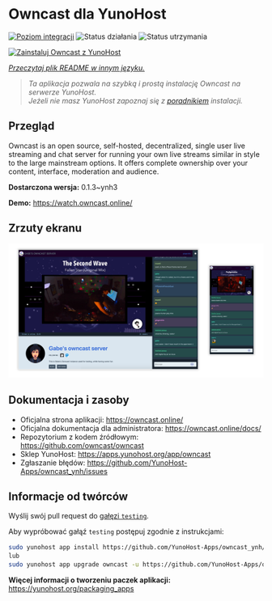 <!--
To README zostało automatycznie wygenerowane przez <https://github.com/YunoHost/apps/tree/master/tools/readme_generator>
Nie powinno być ono edytowane ręcznie.
-->

# Owncast dla YunoHost

[![Poziom integracji](https://apps.yunohost.org/badge/integration/owncast)](https://ci-apps.yunohost.org/ci/apps/owncast/)
![Status działania](https://apps.yunohost.org/badge/state/owncast)
![Status utrzymania](https://apps.yunohost.org/badge/maintained/owncast)

[![Zainstaluj Owncast z YunoHost](https://install-app.yunohost.org/install-with-yunohost.svg)](https://install-app.yunohost.org/?app=owncast)

*[Przeczytaj plik README w innym języku.](./ALL_README.md)*

> *Ta aplikacja pozwala na szybką i prostą instalację Owncast na serwerze YunoHost.*  
> *Jeżeli nie masz YunoHost zapoznaj się z [poradnikiem](https://yunohost.org/install) instalacji.*

## Przegląd

Owncast is an open source, self-hosted, decentralized, single user live streaming and chat server for running your own live streams similar in style to the large mainstream options. It offers complete ownership over your content, interface, moderation and audience.

**Dostarczona wersja:** 0.1.3~ynh3

**Demo:** <https://watch.owncast.online/>

## Zrzuty ekranu

![Zrzut ekranu z Owncast](./doc/screenshots/owncast-screenshot.png)

## Dokumentacja i zasoby

- Oficjalna strona aplikacji: <https://owncast.online/>
- Oficjalna dokumentacja dla administratora: <https://owncast.online/docs/>
- Repozytorium z kodem źródłowym: <https://github.com/owncast/owncast>
- Sklep YunoHost: <https://apps.yunohost.org/app/owncast>
- Zgłaszanie błędów: <https://github.com/YunoHost-Apps/owncast_ynh/issues>

## Informacje od twórców

Wyślij swój pull request do [gałęzi `testing`](https://github.com/YunoHost-Apps/owncast_ynh/tree/testing).

Aby wypróbować gałąź `testing` postępuj zgodnie z instrukcjami:

```bash
sudo yunohost app install https://github.com/YunoHost-Apps/owncast_ynh/tree/testing --debug
lub
sudo yunohost app upgrade owncast -u https://github.com/YunoHost-Apps/owncast_ynh/tree/testing --debug
```

**Więcej informacji o tworzeniu paczek aplikacji:** <https://yunohost.org/packaging_apps>
